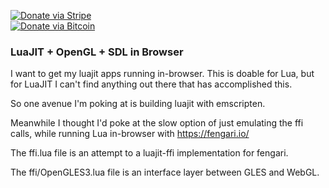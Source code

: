 [![Donate via Stripe](https://img.shields.io/badge/Donate-Stripe-green.svg)](https://buy.stripe.com/00gbJZ0OdcNs9zi288)<br>
[![Donate via Bitcoin](https://img.shields.io/badge/Donate-Bitcoin-green.svg)](bitcoin:37fsp7qQKU8XoHZGRQvVzQVP8FrEJ73cSJ)<br>

### LuaJIT + OpenGL + SDL in Browser

I want to get my luajit apps running in-browser.
This is doable for Lua, but for LuaJIT I can't find anything out there that has accomplished this.

So one avenue I'm poking at is building luajit with emscripten.

Meanwhile I thought I'd poke at the slow option of just emulating the ffi calls, while running Lua in-browser with https://fengari.io/

The ffi.lua file is an attempt to a luajit-ffi implementation for fengari.

The ffi/OpenGLES3.lua file is an interface layer between GLES and WebGL.
